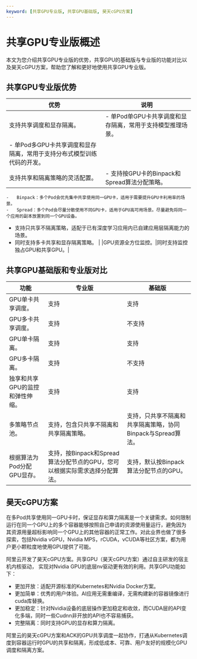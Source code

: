```yaml
---
keyword: [共享GPU专业版, 共享GPU基础版, 昊天cGPU方案]
---
```


# 共享GPU专业版概述

本文为您介绍共享GPU专业版的优势，共享GPU的基础版与专业版的功能对比以及昊天cGPU方案，帮助您了解和更好地使用共享GPU专业版。

## 共享GPU专业版优势

|优势|说明|
|--|--|
|支持共享调度和显存隔离。|-   单Pod单GPU卡共享调度和显存隔离，常用于支持模型推理场景。
-   单Pod多GPU卡共享调度和显存隔离，常用于支持分布式模型训练代码的开发。 |
|支持共享和隔离策略的灵活配置。|-   支持按GPU卡的Binpack和Spread算法分配策略。
    -   Binpack：多个Pod会优先集中共享使用同一GPU卡，适用于需要提升GPU卡利用率的场景。
    -   Spread：多个Pod会尽量分散使用不同GPU卡，适用于GPU高可用场景。尽量避免将同一个应用的副本放置到同一个GPU设备。
-   支持只共享不隔离策略，适配于已有深度学习应用内已自建应用层隔离能力的场景。
-   同时支持多卡共享和显存隔离策略。 |
|GPU资源全方位监控。|同时支持监控独占GPU和共享GPU。|

## 共享GPU基础版和专业版对比

|功能|专业版|基础版|
|--|---|---|
|GPU单卡共享调度。|支持|支持|
|GPU多卡共享调度。|支持|不支持|
|GPU单卡隔离。|支持|支持|
|GPU多卡隔离。|支持|不支持|
|独享和共享GPU的监控和弹性伸缩。|支持|支持|
|多策略节点池。|支持，包含只共享不隔离和共享隔离策略。|支持，只共享不隔离和共享隔离策略，协同Binpack与Spread算法。|
|根据算法为Pod分配GPU显存。|支持，按Binpack和Spread算法分配节点的GPU，您可以根据实际需求选择分配算法。|支持，默认按Binpack算法分配节点的GPU。|

## 昊天cGPU方案

在多Pod共享使用同一GPU卡时，保证显存和算力隔离是一个关键需求。如何限制运行在同一个GPU上的多个容器能够按照自己申请的资源使用量运行，避免因为其资源用量超标影响同一个GPU上的其他容器的正常工作。对此业界也做了很多探索，包括Nvidia vGPU，Nvidia MPS，rCUDA，vCUDA等社区方案，都为用户更小颗粒度地使用GPU提供了可能。

阿里云开发了昊天cGPU方案。共享GPU（昊天cGPU方案）通过自主研发的宿主机内核驱动， 实现对Nvidia GPU的底层nv驱动更有效的利用。共享GPU功能如下：

-   更加开放：适配开源标准的Kubernetes和Nvidia Docker方案。
-   更加简单：优秀的用户体验。AI应用无需重编译，无需构建新的容器镜像进行cuda库替换。
-   更加稳定：针对Nvidia设备的底层操作更加稳定和收敛，而CUDA层的API变化多端，同时一些Cudnn非开放的API也不容易捕获。
-   完整隔离：同时支持GPU的显存和算力隔离。

阿里云的昊天cGPU方案和ACK的GPU共享调度一起协作，打通从Kubernetes调度到容器运行时GPU的共享和隔离，形成低成本、可靠、用户友好的规模化GPU调度和隔离方案。

